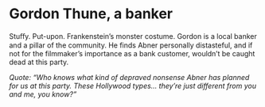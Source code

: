 # Gordon Thune, a banker
Stuﬀy. Put-upon. Frankenstein’s monster costume. Gordon is a local banker and a pillar of the community. He finds Abner personally distasteful, and if not for the filmmaker’s importance as a bank customer, wouldn’t be caught dead at this party.

*Quote: “Who knows what kind of depraved nonsense Abner has planned for us at this party. These Hollywood types… they’re just different from you and me, you know?”*
